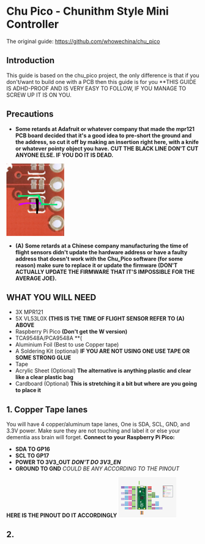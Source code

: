 # Chu Pico - Chunithm Style Mini Controller
The original guide: https://github.com/whowechina/chu_pico
## Introduction
This guide is based on the chu_pico project, the only difference is that if you don't/want to build one with a PCB then this guide is for you 
**THIS GUIDE IS ADHD-PROOF AND IS VERY EASY TO FOLLOW, IF YOU MANAGE TO SCREW UP IT IS ON YOU.
## Precautions
* **Some retards at Adafruit or whatever company that made the mpr121 PCB board decided that it's a good idea to pre-short the ground and the address,
so cut it off by making an insertion right here, with a knife or whatever pointy object you have.**
**CUT THE BLACK LINE DON'T CUT ANYONE ELSE. IF YOU DO IT IS DEAD.**
<img src="doc/Cutter.png" width="30%">

* **(A)** **Some retards at a Chinese company manufacturing the time of flight sensors didn't update the hardware address or have a faulty address that doesn't work with the Chu_Pico software (for some reason)
make sure to replace it or update the firmware (DON'T ACTUALLY UPDATE THE FIRMWARE THAT IT'S IMPOSSIBLE FOR THE AVERAGE JOE).**

## **WHAT YOU WILL NEED**
* 3X MPR121
* 5X VL53L0X **(THIS IS THE TIME OF FLIGHT SENSOR REFER TO (A) ABOVE**
* Raspberry Pi Pico **(Don't get the W version)**
* TCA9548A/PCA9548A **(
* Aluminium Foil (Best to use Copper tape) 
* A Soldering Kit (optional) **IF YOU ARE NOT USING ONE USE TAPE OR SOME STRONG GLUE**
* Tape
* Acrylic Sheet (Optional) **The alternative is anything plastic and clear like a clear plastic bag**
* Cardboard (Optional) **This is stretching it a bit but where are you going to place it**

## 1. Copper Tape lanes
You will have 4 copper/aluminum tape lanes, One is SDA, SCL, GND, and 3.3V power. Make sure they are not touching and label it or else your dementia ass brain will forget.
**Connect to your Raspberry Pi Pico:**
* **SDA TO GP16**
* **SCL TO GP17** 
* **POWER TO 3V3_OUT** ***DON'T DO 3V3_EN***
* **GROUND TO GND** *COULD BE ANY ACCORDING TO THE PINOUT* 

**HERE IS THE PINOUT DO IT ACCORDINGLY**
  <img src="doc/Pinout.png" width="30%">
## 2.
